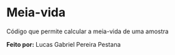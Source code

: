 # Meia-vida
 Código que permite calcular a meia-vida de uma amostra

 __Feito por:__ Lucas Gabriel Pereira Pestana
